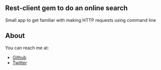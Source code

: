 ## Rest-client gem to do an online search

<p>Small app to get familiar with making HTTP requests using command line</p>

## About

You can reach me at: 
 - [Github](https://github.com/misselliev/)
 - [Twitter](https://twitter.com/miss_elliev/)
